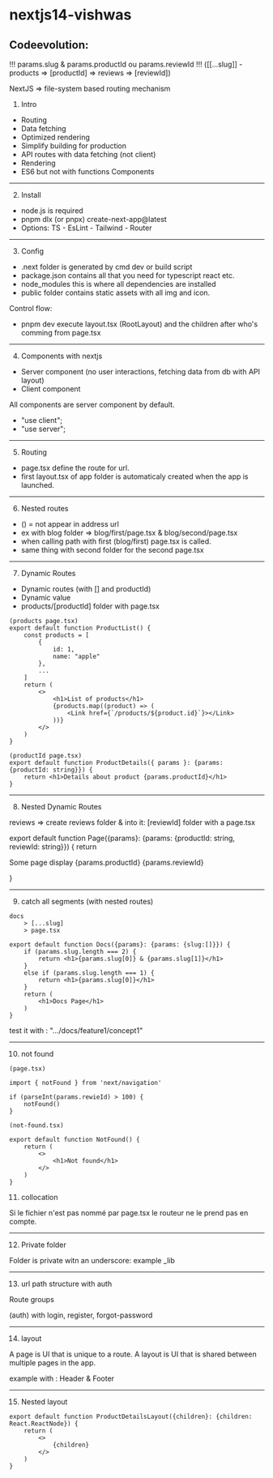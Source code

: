 # nextjs14-vishwas

Codeevolution:
--------------

!!! params.slug & params.productId ou params.reviewId !!!
([[...slug]] - products => [productId] => reviews => [reviewId])

NextJS => file-system based routing mechanism

1) Intro

- Routing 
- Data fetching
- Optimized rendering
- Simplify building for production
- API routes with data fetching (not client)
- Rendering
- ES6 but not with functions Components

---

2) Install

- node.js is required
- pnpm dlx (or pnpx) create-next-app@latest
- Options: TS - EsLint - Tailwind - Router

---

3) Config

- .next folder is generated by cmd dev or build script
- package.json contains all that you need for typescript react etc.
- node_modules this is where all dependencies are installed
- public folder contains static assets with all img and icon.

Control flow:
- pnpm dev execute layout.tsx (RootLayout) and the children after who's comming from page.tsx

---

4) Components with nextjs

- Server component (no user interactions, fetching data from db with API layout)
- Client component

All components are server component by default.

- "use client";
- "use server";

---

5) Routing

- page.tsx define the route for url.
- first layout.tsx of app folder is automaticaly created when the app is launched.

---

6) Nested routes

- () = not appear in address url
- ex with blog folder => blog/first/page.tsx & blog/second/page.tsx
- when calling path with first (blog/first) page.tsx is called.
- same thing with second folder for the second page.tsx

---

7) Dynamic Routes

- Dynamic routes (with [] and productId)
- Dynamic value
- products/[productId] folder with page.tsx

```
(products page.tsx)
export default function ProductList() {
	const products = [
		{
			id: 1,
			name: "apple"
		},
		...
	]
	return (
		<>
			<h1>List of products</h1>
			{products.map((product) => (
				<Link href={`/products/${product.id}`}></Link>
			))}
		</>
	)
}
```

```
(productId page.tsx)
export default function ProductDetails({ params }: {params: {productId: string}}) {
	return <h1>Details about product {params.productId}</h1>
}
```

---

8) Nested Dynamic Routes

reviews => create reviews folder & into it: [reviewId] folder with a page.tsx 

export default function Page({params}: {params: {productId: string, reviewId: string}}) {
	return <p>Some page display {params.productId} {params.reviewId}</p>
}

---

9) catch all segments (with nested routes)

```
docs
    > [...slug]
	> page.tsx
```

```
export default function Docs({params}: {params: {slug:[]}}) {
	if (params.slug.length === 2) {
		return <h1>{params.slug[0]} & {params.slug[1]}</h1>
	}
	else if (params.slug.length === 1) {
		return <h1>{params.slug[0]}</h1>
	}
	return (
		<h1>Docs Page</h1>
	)
}
```

test it with : ".../docs/feature1/concept1"

---

10) not found

```
(page.tsx)

import { notFound } from 'next/navigation'

if (parseInt(params.rewieId) > 100) {
	notFound()
}
```

```
(not-found.tsx)

export default function NotFound() {
	return (
        <>
            <h1>Not found</h1>
        </>
    )
}

```

11) collocation

Si le fichier n'est pas nommé par page.tsx le routeur ne le prend pas en compte.

---

12) Private folder

Folder is private witn an underscore: example _lib

---

13) url path structure with auth

Route groups

(auth) with login, register, forgot-password

---

14) layout

A page is UI that is unique to a route.
A layout is UI that is shared between multiple pages in the app.

example with : Header & Footer

---

15) Nested layout

```
export default function ProductDetailsLayout({children}: {children: React.ReactNode}) {
    return (
        <>
            {children}
        </>
    )
}
```